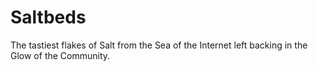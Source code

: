 Saltbeds
========

The tastiest flakes of Salt from the Sea of the Internet left backing in the Glow of the Community. 
